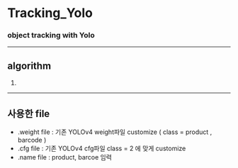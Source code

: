 # Tracking_Yolo
### object tracking with Yolo
-----------------------
## algorithm
1. 
-----------------------
## 사용한 file
- .weight file : 기존 YOLOv4 weight파일 customize ( class = product , barcode )
- .cfg file : 기존 YOLOv4 cfg파일 class = 2 에 맞게 customize
- .name file : product, barcoe 임력
